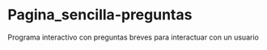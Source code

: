 # Pagina_sencilla-preguntas
Programa interactivo con preguntas breves para interactuar con un usuario
